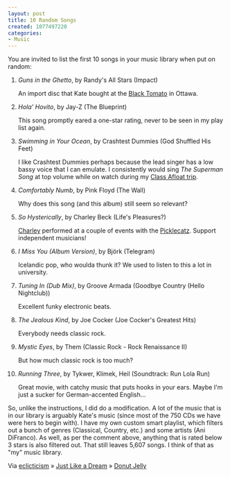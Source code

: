 ```yaml
--- 
layout: post
title: 10 Random Songs
created: 1077497220
categories: 
- Music
---
```

<p>You are invited to list the first 10 songs in your music library when put on random:</p>
<!--break-->
<ol>
<li><p><em>Guns in the Ghetto</em>, by Randy's All Stars (Impact)</p>
<p>An import disc that Kate bought at the <a href="http://www.stevex.org/restaurants/ShowRestaurant.aspx?ID=193">Black Tomato</a> in Ottawa.</p></li>
<li><p><em>Hola' Hovito</em>, by Jay-Z (The Blueprint)</p>
<p>This song promptly eared a one-star rating, never to be seen in my play list again.</p></li>
<li><p><em>Swimming in Your Ocean</em>, by Crashtest Dummies (God Shuffled His Feet)</p>
<p>I like Crashtest Dummies perhaps because the lead singer has a low bassy voice that I can emulate. I consistently would sing <em>The Superman Song</em> at top volume while on watch during my <a href="http://www.bmannconsulting.com/node/view/80">Class Afloat trip</a>.</p></li>
<li><p><em>Comfortably Numb</em>, by Pink Floyd (The Wall)</p>
<p>Why does this song (and this album) still seem so relevant?</p></li>
<li><p><em>So Hysterically</em>, by Charley Beck (Life's Pleasures?)</p>
<p><a href="http://www.charleybeck.com/">Charley</a> performed at a couple of events with the <a href="http://www.picklecatz.com">Picklecatz</a>. Support independent musicians!</p>
<li><p><em>I Miss You (Album Version)</em>, by Björk (Telegram)</p>
<p>Icelandic pop, who woulda thunk it? We used to listen to this a lot in university.</p></li>
<li><p><em>Tuning In (Dub Mix)</em>, by Groove Armada (Goodbye Country (Hello Nightclub))</p>
<p>Excellent funky electronic beats.</p></li>
<li><p><em>The Jealous Kind</em>, by Joe Cocker (Joe Cocker's Greatest Hits)</p>
<p>Everybody needs classic rock.</p></li>
<li><p><em>Mystic Eyes</em>, by Them (Classic Rock - Rock Renaissance II)</p>
<p>But how much classic rock is too much?</p></li>
<li><p><em>Running Three</em>, by Tykwer, Klimek, Heil (Soundtrack: Run Lola Run)</p>
<p>Great movie, with catchy music that puts hooks in your ears. Maybe I'm just a sucker for German-accented English...</p></li>
</ol>

<p>So, unlike the instructions, I did do a modification. A lot of the music that is in our library is arguably Kate's music (since most of the 750 CDs we have were hers to begin with). I have my own custom smart playlist, which filters out a bunch of genres (Classical, Country, etc.) and some artists (Ani DiFranco). As well, as per the comment above, anything that is rated below 3 stars is also filtered out. That still leaves 5,607 songs. I think of that as "my" music library.</p>

<p>Via <a href="http://www.michaelhanscom.com/eclecticism/2004/02/10_random_songs.html">eclicticism</a> » <a href="http://www.justlikeadream.com/mt/archives/001105.html">Just Like a Dream</a> » <a href="http://www.aristoi.org/mt/archives/000924.html">Donut Jelly</a></p>
